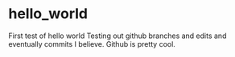 # hello_world
First test of hello world
Testing out github branches and edits and eventually commits I believe.
Github is pretty cool.
